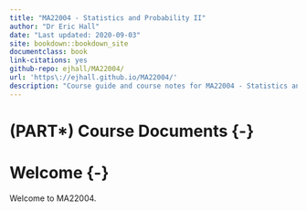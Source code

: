 ```yaml
---
title: "MA22004 - Statistics and Probability II"
author: "Dr Eric Hall"
date: "Last updated: 2020-09-03"
site: bookdown::bookdown_site
documentclass: book
link-citations: yes
github-repo: ejhall/MA22004/
url: 'https\://ejhall.github.io/MA22004/'
description: "Course guide and course notes for MA22004 - Statistics and Probability II. Division of Mathematics, University of Dundee."
---
```




# (PART\*) Course Documents {-}

# Welcome {-}

Welcome to MA22004. 
